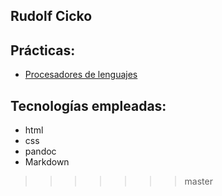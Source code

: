 ## Rudolf Cicko


## Prácticas:
+  [Procesadores de lenguajes](pl.html)


## Tecnologías empleadas:
+ html
+ css
+ pandoc
+ Markdown
>>>>>>> master
